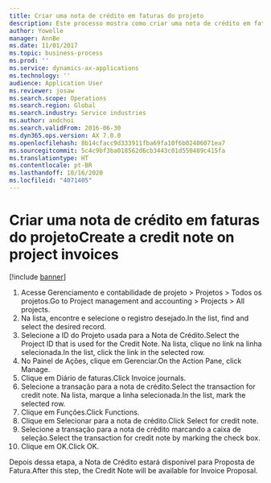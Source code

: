 ```yaml
---
title: Criar uma nota de crédito em faturas do projeto
description: Este processo mostra como criar uma nota de crédito em faturas do projeto que foram lançadas.
author: Yowelle
manager: AnnBe
ms.date: 11/01/2017
ms.topic: business-process
ms.prod: ''
ms.service: dynamics-ax-applications
ms.technology: ''
audience: Application User
ms.reviewer: josaw
ms.search.scope: Operations
ms.search.region: Global
ms.search.industry: Service industries
ms.author: andchoi
ms.search.validFrom: 2016-06-30
ms.dyn365.ops.version: AX 7.0.0
ms.openlocfilehash: 8b14cfacc9d333911fba69fa10f6b02406071ea7
ms.sourcegitcommit: 5c4c9bf3ba018562d6cb3443c01d550489c415fa
ms.translationtype: HT
ms.contentlocale: pt-BR
ms.lasthandoff: 10/16/2020
ms.locfileid: "4071405"
---
```

# <a name="create-a-credit-note-on-project-invoices"></a><span data-ttu-id="52e19-103">Criar uma nota de crédito em faturas do projeto</span><span class="sxs-lookup"><span data-stu-id="52e19-103">Create a credit note on project invoices</span></span>

[!include [banner](../../includes/banner.md)]

1. <span data-ttu-id="52e19-104">Acesse Gerenciamento e contabilidade de projeto > Projetos > Todos os projetos.</span><span class="sxs-lookup"><span data-stu-id="52e19-104">Go to Project management and accounting > Projects > All projects.</span></span> 
2. <span data-ttu-id="52e19-105">Na lista, encontre e selecione o registro desejado.</span><span class="sxs-lookup"><span data-stu-id="52e19-105">In the list, find and select the desired record.</span></span> 
3. <span data-ttu-id="52e19-106">Selecione a ID do Projeto usada para a Nota de Crédito.</span><span class="sxs-lookup"><span data-stu-id="52e19-106">Select the Project ID that is used for the Credit Note.</span></span> <span data-ttu-id="52e19-107">Na lista, clique no link na linha selecionada.</span><span class="sxs-lookup"><span data-stu-id="52e19-107">In the list, click the link in the selected row.</span></span> 
4. <span data-ttu-id="52e19-108">No Painel de Ações, clique em Gerenciar.</span><span class="sxs-lookup"><span data-stu-id="52e19-108">On the Action Pane, click Manage.</span></span> 
5. <span data-ttu-id="52e19-109">Clique em Diário de faturas.</span><span class="sxs-lookup"><span data-stu-id="52e19-109">Click Invoice journals.</span></span> 
6. <span data-ttu-id="52e19-110">Selecione a transação para a nota de crédito.</span><span class="sxs-lookup"><span data-stu-id="52e19-110">Select the transaction for credit note.</span></span> <span data-ttu-id="52e19-111">Na lista, marque a linha selecionada.</span><span class="sxs-lookup"><span data-stu-id="52e19-111">In the list, mark the selected row.</span></span> 
7. <span data-ttu-id="52e19-112">Clique em Funções.</span><span class="sxs-lookup"><span data-stu-id="52e19-112">Click Functions.</span></span> 
8. <span data-ttu-id="52e19-113">Clique em Selecionar para a nota de crédito.</span><span class="sxs-lookup"><span data-stu-id="52e19-113">Click Select for credit note.</span></span> 
9. <span data-ttu-id="52e19-114">Selecione a transação para a nota de crédito marcando a caixa de seleção.</span><span class="sxs-lookup"><span data-stu-id="52e19-114">Select the transaction for credit note by marking the check box.</span></span>
10. <span data-ttu-id="52e19-115">Clique em OK.</span><span class="sxs-lookup"><span data-stu-id="52e19-115">Click OK.</span></span> 

<span data-ttu-id="52e19-116">Depois dessa etapa, a Nota de Crédito estará disponível para Proposta de Fatura.</span><span class="sxs-lookup"><span data-stu-id="52e19-116">After this step, the Credit Note will be available for Invoice Proposal.</span></span>
